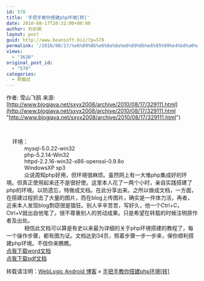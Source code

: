 ```yaml
---
id: 578
title: '手把手教你搭建php环境[转]'
date: 2010-08-17T20:31:00+00:00
author: 刘长炯
layout: post
guid: http://www.beansoft.biz/?p=578
permalink: '/2010/08/17/%e6%89%8b%e6%8a%8a%e6%89%8b%e6%95%99%e4%bd%a0%e6%90%ad%e5%bb%baphp%e7%8e%af%e5%a2%83%e8%bd%ac/'
views:
  - "3630"
original_post_id:
  - "578"
categories:
  - 转载区
---
```

作者: 雪山飞鹄 来源: [http://www.blogjava.net/sxyx2008/archive/2010/08/17/329111.html](http://www.blogjava.net/sxyx2008/archive/2010/08/17/329111.html "http://www.blogjava.net/sxyx2008/archive/2010/08/17/329111.html")

&#160;

&#160;&#160;&#160; 环境：   
&#160;&#160;&#160;&#160;&#160;&#160;&#160;&#160;&#160;&#160;&#160; mysql-5.0.22-win32   
&#160;&#160;&#160;&#160;&#160;&#160;&#160;&#160;&#160;&#160;&#160; php-5.2.14-Win32   
&#160;&#160;&#160;&#160;&#160;&#160;&#160;&#160;&#160;&#160;&#160; httpd-2.2.16-win32-x86-openssl-0.9.8o   
&#160;&#160;&#160;&#160;&#160;&#160;&#160;&#160;&#160;&#160;&#160; WindowsXP sp3   
&#160;&#160;&#160;&#160;&#160;&#160;&#160;&#160;&#160;&#160;&#160; 众说周知php好用，但环境很麻烦。虽然网上有一大堆php集成好的环境。但真正使用起来还不是很好使。这里本人花了一两个小时，亲自实践搭建了php的环境。以防遗忘，特做成文档。在此分享出来。之所以做成文档，一方面，在搭建过程抓去了大量的图片，而在blog上传图片，确实是一件体力活，再者，近来本人发现blog剽窃很是猖狂。别人辛辛苦苦，写好久，他一个Ctrl+C，Ctrl+V就出自他笔了。很不尊重别人的劳动成果。只是希望在转载的时候注明原作者及出处。   
&#160;&#160;&#160;&#160;&#160;&#160;&#160;&#160;&#160;&#160;&#160; 相信此文档可以算是有史以来最为详细的关于php环境搭建的教程了，每一个操作步骤，都有图为证。文档达到34页，照着步骤一步一步来，保你顺利搭建php环境。不信你来瞧瞧。   
[点我下载word文档](http://struts2typeconverter.googlecode.com/files/php.doc)   
[点我下载pdf文档](http://struts2typeconverter.googlecode.com/files/php.pdf)

转载请注明：[WebLogic Android 博客](http://www.beansoft.biz) &raquo; [手把手教你搭建php环境[转]](http://www.beansoft.biz/2010/08/17/%e6%89%8b%e6%8a%8a%e6%89%8b%e6%95%99%e4%bd%a0%e6%90%ad%e5%bb%baphp%e7%8e%af%e5%a2%83%e8%bd%ac/)